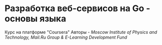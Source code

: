 # Разработка веб-сервисов на Go - основы языка
Курс на платформе "Coursera"
Авторы - *Moscow Institute of Physics and Technology, Mail.Ru Group & E-Learning Development Fund*
